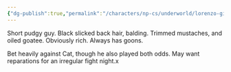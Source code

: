 ```yaml
---
{"dg-publish":true,"permalink":"/characters/np-cs/underworld/lorenzo-giobaldi/","created":"2025-05-12T18:46:47.273-07:00","updated":"2025-01-27T19:48:47.000-08:00"}
---
```



Short pudgy guy. Black slicked back hair, balding. Trimmed mustaches, and oiled goatee. Obviously rich. Always has goons.

Bet heavily against Cat, though he also played both odds. May want reparations for an irregular fight night.x